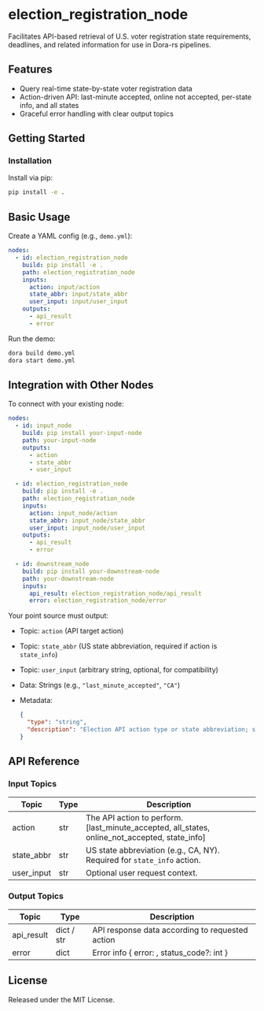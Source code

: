 # election_registration_node

Facilitates API-based retrieval of U.S. voter registration state requirements, deadlines, and related information for use in Dora-rs pipelines.

## Features
- Query real-time state-by-state voter registration data
- Action-driven API: last-minute accepted, online not accepted, per-state info, and all states
- Graceful error handling with clear output topics

## Getting Started

### Installation
Install via pip:
```bash
pip install -e .
```

## Basic Usage

Create a YAML config (e.g., `demo.yml`):

```yaml
nodes:
  - id: election_registration_node
    build: pip install -e .
    path: election_registration_node
    inputs:
      action: input/action
      state_abbr: input/state_abbr
      user_input: input/user_input
    outputs:
      - api_result
      - error
```

Run the demo:

```bash
dora build demo.yml
dora start demo.yml
```

## Integration with Other Nodes

To connect with your existing node:

```yaml
nodes:
  - id: input_node
    build: pip install your-input-node
    path: your-input-node
    outputs:
      - action
      - state_abbr
      - user_input

  - id: election_registration_node
    build: pip install -e .
    path: election_registration_node
    inputs:
      action: input_node/action
      state_abbr: input_node/state_abbr
      user_input: input_node/user_input
    outputs:
      - api_result
      - error

  - id: downstream_node
    build: pip install your-downstream-node
    path: your-downstream-node
    inputs:
      api_result: election_registration_node/api_result
      error: election_registration_node/error
```

Your point source must output:

* Topic: `action` (API target action)
* Topic: `state_abbr` (US state abbreviation, required if action is `state_info`)
* Topic: `user_input` (arbitrary string, optional, for compatibility)
* Data: Strings (e.g., `"last_minute_accepted"`, `"CA"`)
* Metadata:

  ```json
  {
    "type": "string",
    "description": "Election API action type or state abbreviation; see input documentation."
  }
  ```

## API Reference

### Input Topics

| Topic        | Type   | Description                                                                          |
| ------------| ------ | ------------------------------------------------------------------------------------ |
| action      | str    | The API action to perform. [last_minute_accepted, all_states, online_not_accepted, state_info] |
| state_abbr  | str    | US state abbreviation (e.g., CA, NY). Required for `state_info` action.                |
| user_input  | str    | Optional user request context.                                                         |

### Output Topics

| Topic      | Type         | Description                                             |
| ----------| ------------ | ------------------------------------------------------- |
| api_result| dict / str   | API response data according to requested action         |
| error     | dict         | Error info { error: <description>, status_code?: int }  |


## License

Released under the MIT License.
